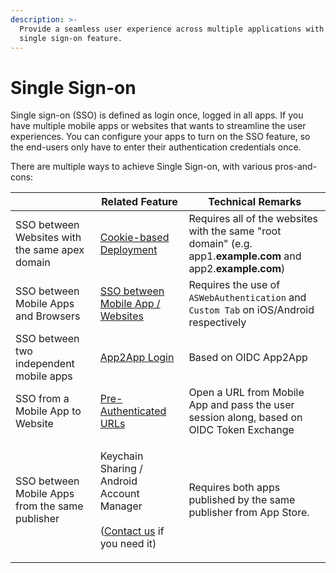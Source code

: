 ```yaml
---
description: >-
  Provide a seamless user experience across multiple applications with the
  single sign-on feature.
---
```


# Single Sign-on

Single sign-on (SSO) is defined as login once, logged in all apps. If you have multiple mobile apps or websites that wants to streamline the user experiences. You can configure your apps to turn on the SSO feature, so the end-users only have to enter their authentication credentials once.

There are multiple ways to achieve Single Sign-on, with various pros-and-cons:

|                                                 | Related Feature                                                                                                                           | Technical Remarks                                                                                             |
| ----------------------------------------------- | ----------------------------------------------------------------------------------------------------------------------------------------- | ------------------------------------------------------------------------------------------------------------- |
| SSO between Websites with the same apex domain  | [Cookie-based Deployment](../../get-started/backend-api/#forward-cookie-in-http-header)                                                   | Requires all of the websites with the same "root domain" (e.g. app1.**example.com** and app2.**example.com**) |
| SSO between Mobile Apps and Browsers            | [SSO between Mobile App / Websites ](sso-with-mobile-app-web-spa.md)                                                                      | Requires the use of `ASWebAuthentication` and `Custom Tab` on iOS/Android respectively                        |
| SSO between two independent mobile apps         | [App2App Login](app2app-authorization.md)                                                                                                 | Based on OIDC App2App                                                                                         |
| SSO from a Mobile App to Website                | [Pre-Authenticated URLs](pre-authenticated-urls.md)                                                                                       | Open a URL from Mobile App and pass the user session along, based on OIDC Token Exchange                      |
| SSO between Mobile Apps from the same publisher | <p>Keychain Sharing / Android Account Manager<br><br>(<a href="https://www.authgear.com/schedule-demo">Contact us</a> if you need it)</p> | Requires both apps published by the same publisher from App Store.                                            |



